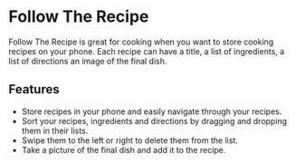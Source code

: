 # Follow The Recipe
Follow The Recipe is great for cooking when you want to store cooking recipes on your phone. 
Each recipe can have a title, a list of ingredients, a list of directions an image of the final dish.

## Features
* Store recipes in your phone and easily navigate through your recipes. 
* Sort your recipes, ingredients and directions by dragging and dropping them in their lists. 
* Swipe them to the left or right to delete them from the list. 
* Take a picture of the final dish and add it to the recipe. 
